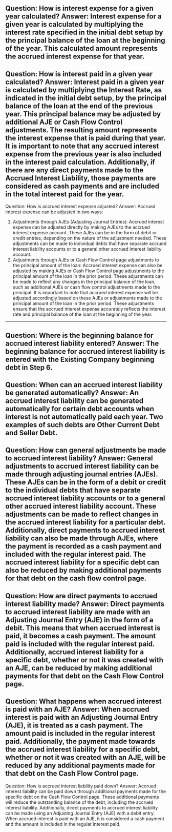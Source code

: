 Question: How is interest expense for a given year calculated?
Answer: Interest expense for a given year is calculated by multiplying the interest rate specified in the initial debt setup by the principal balance of the loan at the beginning of the year. This calculated amount represents the accrued interest expense for that year.
---
Question: How is interest paid in a given year calculated?
Answer: Interest paid in a given year is calculated by multiplying the Interest Rate, as indicated in the initial debt setup, by the principal balance of the loan at the end of the previous year. This principal balance may be adjusted by additional AJE or Cash Flow Control adjustments. The resulting amount represents the interest expense that is paid during that year. It is important to note that any accrued interest expense from the previous year is also included in the interest paid calculation. Additionally, if there are any direct payments made to the Accrued Interest Liability, those payments are considered as cash payments and are included in the total interest paid for the year.
---
Question: How is accrued interest expense adjusted?
Answer: Accrued interest expense can be adjusted in two ways:
1. Adjustments through AJEs (Adjusting Journal Entries): Accrued interest expense can be adjusted directly by making AJEs to the accrued interest expense account. These AJEs can be in the form of debit or credit entries, depending on the nature of the adjustment needed. These adjustments can be made to individual debts that have separate accrued interest liability accounts or to a general other accrued interest liability account.
2. Adjustments through AJEs or Cash Flow Control page adjustments to the principal amount of the loan: Accrued interest expense can also be adjusted by making AJEs or Cash Flow Control page adjustments to the principal amount of the loan in the prior period. These adjustments can be made to reflect any changes in the principal balance of the loan, such as additional AJEs or cash flow control adjustments made to the principal.
It is important to note that accrued interest expense will be adjusted accordingly based on these AJEs or adjustments made to the principal amount of the loan in the prior period. These adjustments ensure that the accrued interest expense accurately reflects the interest rate and principal balance of the loan at the beginning of the year.
---
Question: Where is the beginning balance for accrued interest liability entered?
Answer: The beginning balance for accrued interest liability is entered with the Existing Company beginning debt in Step 6.
---
Question: When can an accrued interest liability be generated automatically?
Answer: An accrued interest liability can be generated automatically for certain debt accounts when interest is not automatically paid each year. Two examples of such debts are Other Current Debt and Seller Debt.
---
Question: How can general adjustments be made to accrued interest liability?
Answer: General adjustments to accrued interest liability can be made through adjusting journal entries (AJEs). These AJEs can be in the form of a debit or credit to the individual debts that have separate accrued interest liability accounts or to a general other accrued interest liability account. These adjustments can be made to reflect changes in the accrued interest liability for a particular debt. Additionally, direct payments to accrued interest liability can also be made through AJEs, where the payment is recorded as a cash payment and included with the regular interest paid. The accrued interest liability for a specific debt can also be reduced by making additional payments for that debt on the cash flow control page.
---
Question: How are direct payments to accrued interest liability made?
Answer: Direct payments to accrued interest liability are made with an Adjusting Journal Entry (AJE) in the form of a debit. This means that when accrued interest is paid, it becomes a cash payment. The amount paid is included with the regular interest paid. Additionally, accrued interest liability for a specific debt, whether or not it was created with an AJE, can be reduced by making additional payments for that debt on the Cash Flow Control page.
---
Question: What happens when accrued interest is paid with an AJE?
Answer: When accrued interest is paid with an Adjusting Journal Entry (AJE), it is treated as a cash payment. The amount paid is included in the regular interest paid. Additionally, the payment made towards the accrued interest liability for a specific debt, whether or not it was created with an AJE, will be reduced by any additional payments made for that debt on the Cash Flow Control page.
---
Question: How is accrued interest liability paid down?
Answer: Accrued interest liability can be paid down through additional payments made for the specific debt on the Cash Flow Control page. These additional payments will reduce the outstanding balance of the debt, including the accrued interest liability. Additionally, direct payments to accrued interest liability can be made using an Adjusting Journal Entry (AJE) with a debit entry. When accrued interest is paid with an AJE, it is considered a cash payment and the amount is included in the regular interest paid.
